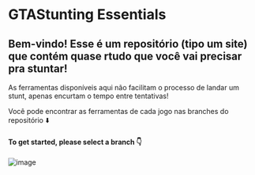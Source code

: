 ﻿# GTAStunting Essentials

## Bem-vindo! Esse é um repositório (tipo um site) que contém quase rtudo que você vai precisar pra stuntar!

As ferramentas disponíveis aqui não facilitam o processo de landar um stunt, apenas encurtam o tempo entre tentativas!

Você pode encontrar as ferramentas de cada jogo nas branches do repositório ⬇️

#### To get started, please select a branch 👇

![image](https://github.com/ghzeni/gtastunting-essentials/assets/15947263/db6177ea-e510-4ae3-ae99-5c2d64ba32df)

